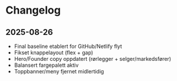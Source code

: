 # Changelog

## 2025-08-26
- Final baseline etablert for GitHub/Netlify flyt
- Fikset knappelayout (flex + gap)
- Hero/Founder copy oppdatert (rørlegger + selger/markedsfører)
- Balansert fargepalett aktiv
- Toppbanner/meny fjernet midlertidig
